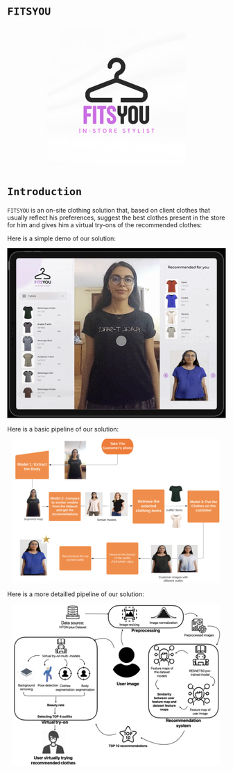 # `FITSYOU`

<p align="center">
    <img src='./LOGO.jpeg' width=320>
</p>

# `Introduction`

`FITSYOU` is an on-site clothing solution that, based on client clothes that usually reflect his preferences, suggest the best clothes present in the store for him and gives him a virtual try-ons of the recommended clothes:

Here is a simple demo of our solution:
<p align="center">
    <img src="./video.gif" alt="Alt Text">
</p>



Here is a basic pipeline of our solution:
 <p align="center">
    <img src='./pipeline.png' width=480>
</p>

Here is a more detailled pipeline of our solution:
<p align="center">
    <img src='./detailled_pipeline.png' width=480>
</p>
